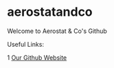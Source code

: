 # aerostatandco
Welcome to Aerostat &amp; Co's Github

Useful Links:

1 [Our Github Website](https://aerostatandco.github.io/)

